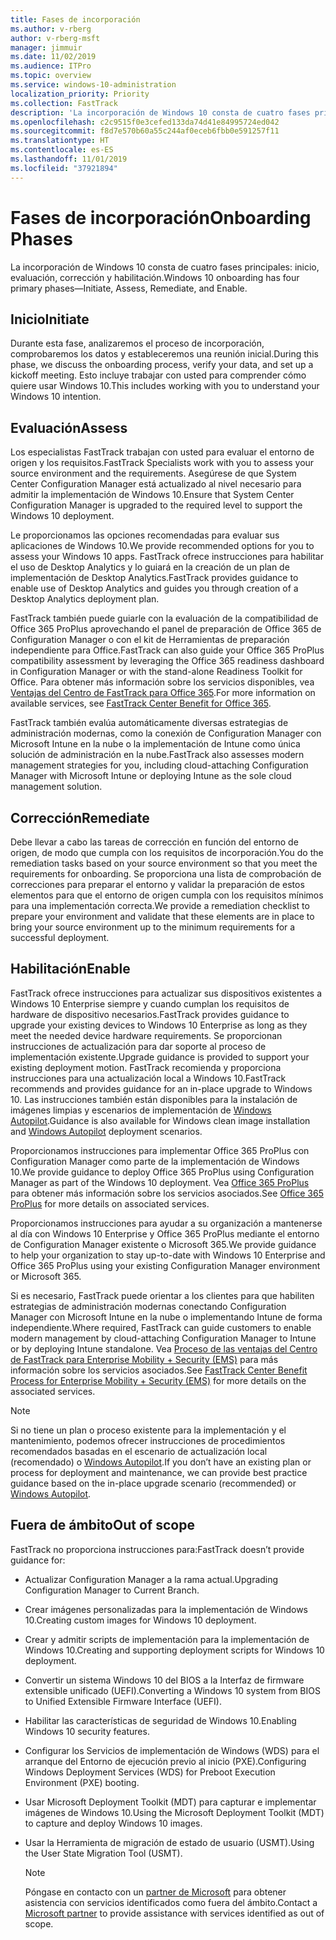 ```yaml
---
title: Fases de incorporación
ms.author: v-rberg
author: v-rberg-msft
manager: jimmuir
ms.date: 11/02/2019
ms.audience: ITPro
ms.topic: overview
ms.service: windows-10-administration
localization_priority: Priority
ms.collection: FastTrack
description: 'La incorporación de Windows 10 consta de cuatro fases principales: inicio, evaluación, corrección y habilitación.'
ms.openlocfilehash: c2c9515f0e3cefed133da74d41e84995724ed042
ms.sourcegitcommit: f8d7e570b60a55c244af0eceb6fbb0e591257f11
ms.translationtype: HT
ms.contentlocale: es-ES
ms.lasthandoff: 11/01/2019
ms.locfileid: "37921894"
---
```

# <a name="onboarding-phases"></a><span data-ttu-id="79cce-103">Fases de incorporación</span><span class="sxs-lookup"><span data-stu-id="79cce-103">Onboarding Phases</span></span>

<span data-ttu-id="79cce-104">La incorporación de Windows 10 consta de cuatro fases principales: inicio, evaluación, corrección y habilitación.</span><span class="sxs-lookup"><span data-stu-id="79cce-104">Windows 10 onboarding has four primary phases—Initiate, Assess, Remediate, and Enable.</span></span>

## <a name="initiate"></a><span data-ttu-id="79cce-105">Inicio</span><span class="sxs-lookup"><span data-stu-id="79cce-105">Initiate</span></span>

<span data-ttu-id="79cce-106">Durante esta fase, analizaremos el proceso de incorporación, comprobaremos los datos y estableceremos una reunión inicial.</span><span class="sxs-lookup"><span data-stu-id="79cce-106">During this phase, we discuss the onboarding process, verify your data, and set up a kickoff meeting.</span></span> <span data-ttu-id="79cce-107">Esto incluye trabajar con usted para comprender cómo quiere usar Windows 10.</span><span class="sxs-lookup"><span data-stu-id="79cce-107">This includes working with you to understand your Windows 10 intention.</span></span>

## <a name="assess"></a><span data-ttu-id="79cce-108">Evaluación</span><span class="sxs-lookup"><span data-stu-id="79cce-108">Assess</span></span>

<span data-ttu-id="79cce-109">Los especialistas FastTrack trabajan con usted para evaluar el entorno de origen y los requisitos.</span><span class="sxs-lookup"><span data-stu-id="79cce-109">FastTrack Specialists work with you to assess your source environment and the requirements.</span></span> <span data-ttu-id="79cce-110">Asegúrese de que System Center Configuration Manager está actualizado al nivel necesario para admitir la implementación de Windows 10.</span><span class="sxs-lookup"><span data-stu-id="79cce-110">Ensure that System Center Configuration Manager is upgraded to the required level to support the Windows 10 deployment.</span></span> 

<span data-ttu-id="79cce-111">Le proporcionamos las opciones recomendadas para evaluar sus aplicaciones de Windows 10.</span><span class="sxs-lookup"><span data-stu-id="79cce-111">We provide recommended options for you to assess your Windows 10 apps.</span></span> <span data-ttu-id="79cce-112">FastTrack ofrece instrucciones para habilitar el uso de Desktop Analytics y lo guiará en la creación de un plan de implementación de Desktop Analytics.</span><span class="sxs-lookup"><span data-stu-id="79cce-112">FastTrack provides guidance to enable use of Desktop Analytics and guides you through creation of a Desktop Analytics deployment plan.</span></span>

<span data-ttu-id="79cce-113">FastTrack también puede guiarle con la evaluación de la compatibilidad de Office 365 ProPlus aprovechando el panel de preparación de Office 365 de Configuration Manager o con el kit de Herramientas de preparación independiente para Office.</span><span class="sxs-lookup"><span data-stu-id="79cce-113">FastTrack can also guide your Office 365 ProPlus compatibility assessment by leveraging the Office 365 readiness dashboard in Configuration Manager or with the stand-alone Readiness Toolkit for Office.</span></span> <span data-ttu-id="79cce-114">Para obtener más información sobre los servicios disponibles, vea [Ventajas del Centro de FastTrack para Office 365](O365-fasttrack-benefit-for-office-365.md).</span><span class="sxs-lookup"><span data-stu-id="79cce-114">For more information on available services, see [FastTrack Center Benefit for Office 365](O365-fasttrack-benefit-for-office-365.md).</span></span> 

<span data-ttu-id="79cce-115">FastTrack también evalúa automáticamente diversas estrategias de administración modernas, como la conexión de Configuration Manager con Microsoft Intune en la nube o la implementación de Intune como única solución de administración en la nube.</span><span class="sxs-lookup"><span data-stu-id="79cce-115">FastTrack also assesses modern management strategies for you, including cloud-attaching Configuration Manager with Microsoft Intune or deploying Intune as the sole cloud management solution.</span></span>

## <a name="remediate"></a><span data-ttu-id="79cce-116">Corrección</span><span class="sxs-lookup"><span data-stu-id="79cce-116">Remediate</span></span>

<span data-ttu-id="79cce-117">Debe llevar a cabo las tareas de corrección en función del entorno de origen, de modo que cumpla con los requisitos de incorporación.</span><span class="sxs-lookup"><span data-stu-id="79cce-117">You do the remediation tasks based on your source environment so that you meet the requirements for onboarding.</span></span> <span data-ttu-id="79cce-118">Se proporciona una lista de comprobación de correcciones para preparar el entorno y validar la preparación de estos elementos para que el entorno de origen cumpla con los requisitos mínimos para una implementación correcta.</span><span class="sxs-lookup"><span data-stu-id="79cce-118">We provide a remediation checklist to prepare your environment and validate that these elements are in place to bring your source environment up to the minimum requirements for a successful deployment.</span></span> 

## <a name="enable"></a><span data-ttu-id="79cce-119">Habilitación</span><span class="sxs-lookup"><span data-stu-id="79cce-119">Enable</span></span>

<span data-ttu-id="79cce-120">FastTrack ofrece instrucciones para actualizar sus dispositivos existentes a Windows 10 Enterprise siempre y cuando cumplan los requisitos de hardware de dispositivo necesarios.</span><span class="sxs-lookup"><span data-stu-id="79cce-120">FastTrack provides guidance to upgrade your existing devices to Windows 10 Enterprise as long as they meet the needed device hardware requirements.</span></span> <span data-ttu-id="79cce-121">Se proporcionan instrucciones de actualización para dar soporte al proceso de implementación existente.</span><span class="sxs-lookup"><span data-stu-id="79cce-121">Upgrade guidance is provided to support your existing deployment motion.</span></span> <span data-ttu-id="79cce-122">FastTrack recomienda y proporciona instrucciones para una actualización local a Windows 10.</span><span class="sxs-lookup"><span data-stu-id="79cce-122">FastTrack recommends and provides guidance for an in-place upgrade to Windows 10.</span></span> <span data-ttu-id="79cce-123">Las instrucciones también están disponibles para la instalación de imágenes limpias y escenarios de implementación de [Windows Autopilot](EMS-onboarding-phases.md#windows-autopilot).</span><span class="sxs-lookup"><span data-stu-id="79cce-123">Guidance is also available for Windows clean image installation and [Windows Autopilot](EMS-onboarding-phases.md#windows-autopilot) deployment scenarios.</span></span> 

<span data-ttu-id="79cce-124">Proporcionamos instrucciones para implementar Office 365 ProPlus con Configuration Manager como parte de la implementación de Windows 10.</span><span class="sxs-lookup"><span data-stu-id="79cce-124">We provide guidance to deploy Office 365 ProPlus using Configuration Manager as part of the Windows 10 deployment.</span></span> <span data-ttu-id="79cce-125">Vea [Office 365 ProPlus](O365-onboarding-and-migration.md#office-365-proplus) para obtener más información sobre los servicios asociados.</span><span class="sxs-lookup"><span data-stu-id="79cce-125">See [Office 365 ProPlus](O365-onboarding-and-migration.md#office-365-proplus) for more details on associated services.</span></span>

<span data-ttu-id="79cce-126">Proporcionamos instrucciones para ayudar a su organización a mantenerse al día con Windows 10 Enterprise y Office 365 ProPlus mediante el entorno de Configuration Manager existente o Microsoft 365.</span><span class="sxs-lookup"><span data-stu-id="79cce-126">We provide guidance to help your organization to stay up-to-date with Windows 10 Enterprise and Office 365 ProPlus using your existing Configuration Manager environment or Microsoft 365.</span></span>

<span data-ttu-id="79cce-127">Si es necesario, FastTrack puede orientar a los clientes para que habiliten estrategias de administración modernas conectando Configuration Manager con Microsoft Intune en la nube o implementando Intune de forma independiente.</span><span class="sxs-lookup"><span data-stu-id="79cce-127">Where required, FastTrack can guide customers to enable modern management by cloud-attaching Configuration Manager to Intune or by deploying Intune standalone.</span></span> <span data-ttu-id="79cce-128">Vea [Proceso de las ventajas del Centro de FastTrack para Enterprise Mobility + Security (EMS)](EMS-fasttrack-process.md) para más información sobre los servicios asociados.</span><span class="sxs-lookup"><span data-stu-id="79cce-128">See [FastTrack Center Benefit Process for Enterprise Mobility + Security (EMS)](EMS-fasttrack-process.md) for more details on the associated services.</span></span>

> [!NOTE]
> <span data-ttu-id="79cce-129">Si no tiene un plan o proceso existente para la implementación y el mantenimiento, podemos ofrecer instrucciones de procedimientos recomendados basadas en el escenario de actualización local (recomendado) o [Windows Autopilot](EMS-onboarding-phases.md#windows-autopilot).</span><span class="sxs-lookup"><span data-stu-id="79cce-129">If you don’t have an existing plan or process for deployment and maintenance, we can provide best practice guidance based on the in-place upgrade scenario (recommended) or [Windows Autopilot](EMS-onboarding-phases.md#windows-autopilot).</span></span>

## <a name="out-of-scope"></a><span data-ttu-id="79cce-130">Fuera de ámbito</span><span class="sxs-lookup"><span data-stu-id="79cce-130">Out of scope</span></span>

<span data-ttu-id="79cce-131">FastTrack no proporciona instrucciones para:</span><span class="sxs-lookup"><span data-stu-id="79cce-131">FastTrack doesn’t provide guidance for:</span></span>

- <span data-ttu-id="79cce-132">Actualizar Configuration Manager a la rama actual.</span><span class="sxs-lookup"><span data-stu-id="79cce-132">Upgrading Configuration Manager to Current Branch.</span></span>
- <span data-ttu-id="79cce-133">Crear imágenes personalizadas para la implementación de Windows 10.</span><span class="sxs-lookup"><span data-stu-id="79cce-133">Creating custom images for Windows 10 deployment.</span></span>
- <span data-ttu-id="79cce-134">Crear y admitir scripts de implementación para la implementación de Windows 10.</span><span class="sxs-lookup"><span data-stu-id="79cce-134">Creating and supporting deployment scripts for Windows 10 deployment.</span></span>
- <span data-ttu-id="79cce-135">Convertir un sistema Windows 10 del BIOS a la Interfaz de firmware extensible unificado (UEFI).</span><span class="sxs-lookup"><span data-stu-id="79cce-135">Converting a Windows 10 system from BIOS to Unified Extensible Firmware Interface (UEFI).</span></span>
- <span data-ttu-id="79cce-136">Habilitar las características de seguridad de Windows 10.</span><span class="sxs-lookup"><span data-stu-id="79cce-136">Enabling Windows 10 security features.</span></span> 
- <span data-ttu-id="79cce-137">Configurar los Servicios de implementación de Windows (WDS) para el arranque del Entorno de ejecución previo al inicio (PXE).</span><span class="sxs-lookup"><span data-stu-id="79cce-137">Configuring Windows Deployment Services (WDS) for Preboot Execution Environment (PXE) booting.</span></span>
- <span data-ttu-id="79cce-138">Usar Microsoft Deployment Toolkit (MDT) para capturar e implementar imágenes de Windows 10.</span><span class="sxs-lookup"><span data-stu-id="79cce-138">Using the Microsoft Deployment Toolkit (MDT) to capture and deploy Windows 10 images.</span></span>
- <span data-ttu-id="79cce-139">Usar la Herramienta de migración de estado de usuario (USMT).</span><span class="sxs-lookup"><span data-stu-id="79cce-139">Using the User State Migration Tool (USMT).</span></span>

  > [!NOTE]
  > <span data-ttu-id="79cce-140">Póngase en contacto con un [partner de Microsoft](https://go.microsoft.com/fwlink/?linkid=2080150) para obtener asistencia con servicios identificados como fuera del ámbito.</span><span class="sxs-lookup"><span data-stu-id="79cce-140">Contact a [Microsoft partner](https://go.microsoft.com/fwlink/?linkid=2080150) to provide assistance with services identified as out of scope.</span></span>

 